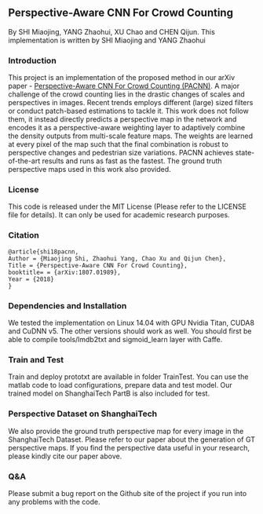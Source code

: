 ## Perspective-Aware CNN For Crowd Counting
By SHI Miaojing, YANG Zhaohui, XU Chao and CHEN Qijun.
This implementation is written by SHI Miaojing and YANG Zhaohui

### Introduction
This project is an implementation of the proposed method in our arXiv paper - [Perspective-Aware CNN For Crowd Counting (PACNN)](https://arxiv.org/abs/1807.01989). A major challenge of the crowd counting lies in the drastic changes of scales and perspectives in images. Recent trends employs different (large) sized filters or conduct patch-based estimations to tackle it. This work does not follow them, it instead directly predicts a perspective map in the network and encodes it as a perspective-aware weighting layer to adaptively combine the density outputs from multi-scale feature maps. The weights are learned at every pixel of the map such that the final combination is robust to perspective changes and pedestrian size variations. PACNN achieves state-of-the-art results and runs as fast as the fastest. The ground truth perspective maps used in this work  also provided. 

### License
This code is released under the MIT License (Please refer to the LICENSE file for details). It can only be used for academic research purposes.

### Citation
```
@article{shi18pacnn,
Author = {Miaojing Shi, Zhaohui Yang, Chao Xu and Qijun Chen},
Title = {Perspective-Aware CNN For Crowd Counting},
booktitle= = {arXiv:1807.01989},
Year = {2018}
}
```

### Dependencies and Installation
We tested the implementation on Linux 14.04 with GPU Nvidia Titan, CUDA8 and CuDNN v5. The other versions should work as well. You should first be able to compile tools/lmdb2txt and sigmoid\_learn layer with Caffe.

### Train and Test
Train and deploy prototxt are available in folder TrainTest. You can use the matlab code to load configurations, prepare data and test model. Our trained model on ShanghaiTech PartB is also included for test.

### Perspective Dataset on ShanghaiTech 
We also provide the ground truth perspective map for every image in the ShanghaiTech Dataset. Please refer to our paper about the generation of GT perspective maps. If you find the perspective data useful in your research, please kindly cite our paper above. 

### Q&A
Please submit a bug report on the Github site of the project if you run into any problems with the code.
